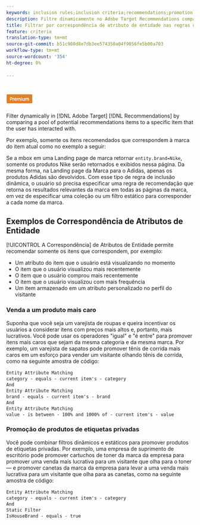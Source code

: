 ```yaml
---
keywords: inclusion rules;inclusion criteria;recommendations;promotion;promotions;dynamic filtering;dynamic;entity attribute matching
description: Filtre dinamicamente no Adobe Target Recommendations comparando um pool de itens de recomendações potenciais a um item específico com o qual o usuário interagiu.
title: Filtrar por correspondência de atributo de entidade nas regras de inclusão dinâmica no Adobe Target Recommendations
feature: criteria
translation-type: tm+mt
source-git-commit: b51c980d8e7db3ee574350a04f9056fe5b00a703
workflow-type: tm+mt
source-wordcount: '354'
ht-degree: 0%

---
```



# ![Correspondência de Atributo de Entidade PREMIUM](/help/assets/premium.png)

Filter dynamically in [!DNL Adobe Target] [!DNL Recommendations] by comparing a pool of potential recommendations items to a specific item that the user has interacted with.

Por exemplo, somente os itens recomendados que correspondem à marca do item atual como no exemplo a seguir:

Se a mbox em uma Landing page de marca retornar `entity.brand=Nike`, somente os produtos Nike serão retornados e exibidos nessa página. Da mesma forma, na Landing page da Marca para o Adidas, apenas os produtos Adidas são devolvidos. Com esse tipo de regra de inclusão dinâmica, o usuário só precisa especificar uma regra de recomendação que retorna os resultados relevantes da marca em todas as páginas da marca, em vez de especificar uma coleção ou um filtro estático para corresponder a cada nome da marca.

## Exemplos de Correspondência de Atributos de Entidade

[!UICONTROL A Correspondência] de Atributos de Entidade permite recomendar somente os itens que correspondem, por exemplo:

* Um atributo do item que o usuário está visualizando no momento
* O item que o usuário visualizou mais recentemente
* O item que o usuário comprou mais recentemente
* O item que o usuário visualizou com mais frequência
* Um item armazenado em um atributo personalizado no perfil do visitante

### Venda a um produto mais caro

Suponha que você seja um varejista de roupas e queira incentivar os usuários a considerar itens com preços mais altos e, portanto, mais lucrativos. Você pode usar os operadores &quot;igual&quot; e &quot;é entre&quot; para promover itens mais caros que sejam da mesma categoria e da mesma marca. Por exemplo, um varejista de sapatos pode promover tênis de corrida mais caros em um esforço para vender um visitante olhando tênis de corrida, como na seguinte amostra de código:

```
Entity Attribute Matching
category - equals - current item's - category 
And 
Entity Attribute Matching
brand - equals - current item's - brand 
And 
Entity Attribute Matching
value - is between - 100% and 1000% of - current item's - value
```

### Promoção de produtos de etiquetas privadas

Você pode combinar filtros dinâmicos e estáticos para promover produtos de etiquetas privadas. Por exemplo, uma empresa de suprimento de escritório pode promover cartuchos de toner da marca da empresa para promover uma venda mais lucrativa para um visitante que olha para o toner — e promover canetas da marca da empresa para levar a uma venda mais lucrativa para um visitante que olha para as canetas, como na seguinte amostra de código:

```
Entity Attribute Matching
category - equals - current item's - category 
And
Static Filter
IsHouseBrand - equals - true
```
